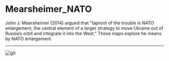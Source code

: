 # Mearsheimer_NATO
John J. Mearsheimer (2014) argued that "taproot of the trouble is NATO enlargement, the central element of a larger strategy to move Ukraine out of Russia’s orbit and integrate it into the West." These maps explore he means by NATO enlargement.

<hr />


![git](https://user-images.githubusercontent.com/12042357/156515190-51cff937-5a87-4f60-aaa4-0c390db644fb.png)
